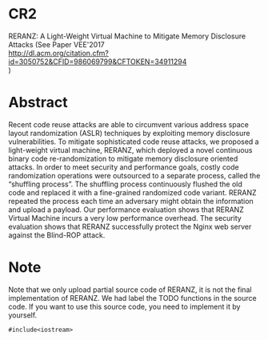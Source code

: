 # CR2
RERANZ: A Light-Weight Virtual Machine to Mitigate Memory Disclosure Attacks (See Paper VEE'2017 <br /> http://dl.acm.org/citation.cfm?id=3050752&CFID=986069799&CFTOKEN=34911294 <br/>)

# Abstract 
Recent code reuse attacks are able to circumvent various address space layout randomization (ASLR) techniques by exploiting 
memory disclosure vulnerabilities. To mitigate sophisticated code reuse attacks, we proposed a light-weight virtual machine, 
RERANZ, which deployed a novel continuous binary code re-randomization to mitigate memory disclosure oriented attacks. In 
order to meet security and performance goals, costly code randomization operations were outsourced to a separate process, 
called the “shuffling process”. The shuffling process continuously flushed the old code and replaced it with a fine-grained 
randomized code variant. RERANZ repeated the process each time an adversary might obtain the information and upload a payload. 
Our performance evaluation shows that RERANZ Virtual Machine incurs a very low performance overhead. The security evaluation 
shows that RERANZ successfully protect the Nginx web server against the Blind-ROP attack.

# Note
Note that we only upload partial source code of RERANZ, it is not the final implementation of RERANZ. We had label the TODO 
functions in the source code. If you want to use this source code, you need to implement it by yourself.


```
#include<iostream>
```
